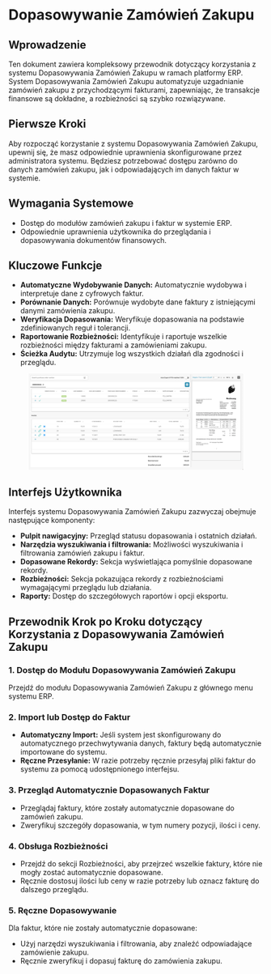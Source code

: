 # Dopasowywanie Zamówień Zakupu

## Wprowadzenie

Ten dokument zawiera kompleksowy przewodnik dotyczący korzystania z systemu Dopasowywania Zamówień Zakupu w ramach platformy ERP. System Dopasowywania Zamówień Zakupu automatyzuje uzgadnianie zamówień zakupu z przychodzącymi fakturami, zapewniając, że transakcje finansowe są dokładne, a rozbieżności są szybko rozwiązywane.

## Pierwsze Kroki

Aby rozpocząć korzystanie z systemu Dopasowywania Zamówień Zakupu, upewnij się, że masz odpowiednie uprawnienia skonfigurowane przez administratora systemu. Będziesz potrzebować dostępu zarówno do danych zamówień zakupu, jak i odpowiadających im danych faktur w systemie.

## Wymagania Systemowe

* Dostęp do modułów zamówień zakupu i faktur w systemie ERP.
* Odpowiednie uprawnienia użytkownika do przeglądania i dopasowywania dokumentów finansowych.

## Kluczowe Funkcje

* **Automatyczne Wydobywanie Danych:** Automatycznie wydobywa i interpretuje dane z cyfrowych faktur.
* **Porównanie Danych:** Porównuje wydobyte dane faktury z istniejącymi danymi zamówienia zakupu.
* **Weryfikacja Dopasowania:** Weryfikuje dopasowania na podstawie zdefiniowanych reguł i tolerancji.
* **Raportowanie Rozbieżności:** Identyfikuje i raportuje wszelkie rozbieżności między fakturami a zamówieniami zakupu.
* **Ścieżka Audytu:** Utrzymuje log wszystkich działań dla zgodności i przeglądu.

<figure><img src="../.gitbook/assets/purchase-order-matching.png" alt=""><figcaption></figcaption></figure>

## Interfejs Użytkownika

Interfejs systemu Dopasowywania Zamówień Zakupu zazwyczaj obejmuje następujące komponenty:

* **Pulpit nawigacyjny:** Przegląd statusu dopasowania i ostatnich działań.
* **Narzędzia wyszukiwania i filtrowania:** Możliwości wyszukiwania i filtrowania zamówień zakupu i faktur.
* **Dopasowane Rekordy:** Sekcja wyświetlająca pomyślnie dopasowane rekordy.
* **Rozbieżności:** Sekcja pokazująca rekordy z rozbieżnościami wymagającymi przeglądu lub działania.
* **Raporty:** Dostęp do szczegółowych raportów i opcji eksportu.

## Przewodnik Krok po Kroku dotyczący Korzystania z Dopasowywania Zamówień Zakupu

### 1. Dostęp do Modułu Dopasowywania Zamówień Zakupu

Przejdź do modułu Dopasowywania Zamówień Zakupu z głównego menu systemu ERP.

### 2. Import lub Dostęp do Faktur

* **Automatyczny Import:** Jeśli system jest skonfigurowany do automatycznego przechwytywania danych, faktury będą automatycznie importowane do systemu.
* **Ręczne Przesyłanie:** W razie potrzeby ręcznie przesyłaj pliki faktur do systemu za pomocą udostępnionego interfejsu.

### 3. Przegląd Automatycznie Dopasowanych Faktur

* Przeglądaj faktury, które zostały automatycznie dopasowane do zamówień zakupu.
* Zweryfikuj szczegóły dopasowania, w tym numery pozycji, ilości i ceny.

### 4. Obsługa Rozbieżności

* Przejdź do sekcji Rozbieżności, aby przejrzeć wszelkie faktury, które nie mogły zostać automatycznie dopasowane.
* Ręcznie dostosuj ilości lub ceny w razie potrzeby lub oznacz fakturę do dalszego przeglądu.

### 5. Ręczne Dopasowywanie

Dla faktur, które nie zostały automatycznie dopasowane:

* Użyj narzędzi wyszukiwania i filtrowania, aby znaleźć odpowiadające zamówienie zakupu.
* Ręcznie zweryfikuj i dopasuj fakturę do zamówienia zakupu.
